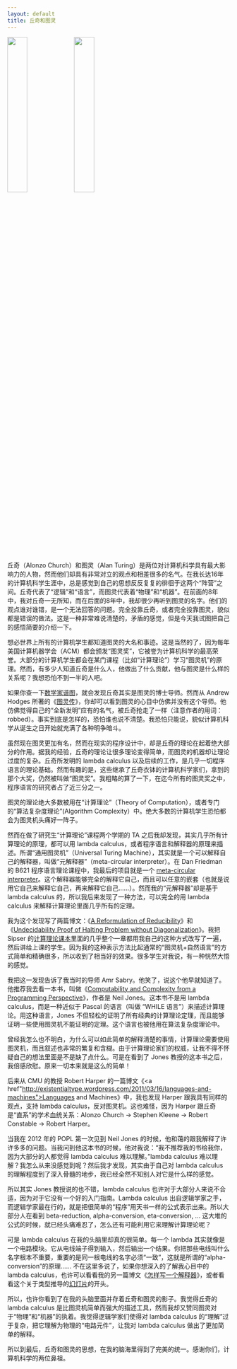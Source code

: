 ```yaml
---
layout: default
title: 丘奇和图灵
---
```


<img src="http://www.yinwang.org/images/Alonzo_Church.jpg" width="30%"><img src="http://www.yinwang.org/images/Alan_Turing.jpg"  width="30%">


丘奇（Alonzo Church）和图灵（Alan Turing）是两位对计算机科学具有最大影响力的人物，然而他们却具有非常对立的观点和相差很多的名气。在我长达16年的计算机科学生涯中，总是感觉到自己的思想反反复复的徘徊于这两个“阵营”之间。丘奇代表了“逻辑”和“语言”，而图灵代表着“物理”和“机器”。在前面的8年中，我对丘奇一无所知，而在后面的8年中，我却很少再听到图灵的名字。他们的观点谁对谁错，是一个无法回答的问题。完全投靠丘奇，或者完全投靠图灵，貌似都是错误的做法。这是一种非常难说清楚的，矛盾的感觉，但是今天我试图把自己的感悟简要的介绍一下。

想必世界上所有的计算机学生都知道图灵的大名和事迹。这是当然的了，因为每年美国计算机器学会（ACM）都会颁发“图灵奖”，它被誉为计算机科学的最高荣誉。大部分的计算机学生都会在某门课程（比如“计算理论”）学习“图灵机”的原理。然而，有多少人知道丘奇是什么人，他做出了什么贡献，他与图灵是什么样的关系呢？我想恐怕不到一半的人吧。

如果你查一下<a href="http://www.genealogy.math.ndsu.nodak.edu/id.php?id=8014">数学家谱图</a>，就会发现丘奇其实是图灵的博士导师。然而从 Andrew Hodges 所著的《<a href="http://www.turing.org.uk/bio/part3.html">图灵传</a>》，你却可以看到图灵的心目中仿佛并没有这个导师。他仿佛觉得自己的“全新发明”应有的名气，被丘奇抢走了一样（注意作者的用词：robbed）。事实到底是怎样的，恐怕谁也说不清楚。我恐怕只能说，貌似计算机科学从诞生之日开始就充满了各种明争暗斗。

虽然现在图灵更加有名，然而在现实的程序设计中，却是丘奇的理论在起着绝大部分的作用。据我的经验，丘奇的理论让很多理论变得简单，而图灵的机器却让理论过度的复杂。丘奇所发明的 lambda calculus 以及后续的工作，是几乎一切程序语言的理论基础。然而有趣的是，这些继承了丘奇衣钵的计算机科学家们，拿到的那个大奖，仍然被叫做“图灵奖”。我粗略的算了一下，在迄今所有的图灵奖之中，程序语言的研究者占了近三分之一。

图灵的理论绝大多数被用在“计算理论”（Theory of Computation），或者专门的“算法复杂度理论”(Algorithm Complexity）中。绝大多数的计算机学生恐怕都会为图灵机头痛好一阵子。

然而在做了研究生“计算理论”课程两个学期的 TA 之后我却发现，其实几乎所有计算理论的原理，都可以用 lambda calculus，或者程序语言和解释器的原理来描述。所谓“通用图灵机”（Universal Turing Machine），其实就是一个可以解释自己的解释器，叫做“元解释器”（meta-circular interpreter）。在 Dan Friedman 的 B621 程序语言理论课程中，我最后的项目就是一个 <a href="https://github.com/yinwang0/old-toys/blob/master/meta-interp.ss">meta-circular interpreter</a>。这个解释器能够完全的解释它自己，而且可以任意的嵌套（也就是说用它自己来解释它自己，再来解释它自己……）。然而我的“元解释器”却是基于 lambda calculus 的，所以我后来发现了一种方法，可以完全的用 lambda calculus 来解释计算理论里面几乎所有的定理。

我为这个发现写了两篇博文：《<a href="http://yinwang0.wordpress.com/2012/03/22/reducibility">A Reformulation of Reducibility</a>》和《<a href="http://yinwang0.wordpress.com/2012/10/25/halting">Undecidability Proof of Halting Problem without Diagonalization</a>》。我把 Sipser 的<a href="http://www.amazon.com/dp/113318779X">计算理论课本</a>里面的几乎整个一章都用我自己的这种方式改写了一遍，然后讲给上课的学生。因为我的这种表示方法比起通常的“图灵机+自然语言”的方式简单和精确很多，所以收到了相当好的效果。很多学生对我说，有一种恍然大悟的感觉。

我把这一发现告诉了我当时的导师 Amr Sabry。他笑了，说这个他早就知道了。他推荐我去看一本书，叫做《<a href="http://www.diku.dk/~neil/Comp2book.html">Computability and Complexity from a Programming Perspective</a>》，作者是 Neil Jones。这本书不是用 lambda calculus，而是一种近似于 Pascal 的语言（叫做 “WHILE 语言”）来描述计算理论。用这种语言，Jones 不但轻松的证明了所有经典的计算理论定理，而且能够证明一些使用图灵机不能证明的定理。这个语言也被他用在算法复杂度理论中。

曾经我怎么也不明白，为什么可以如此简单的解释清楚的事情，计算理论需要使用图灵机，而且叙述也非常的繁复和含糊。由于计算理论家们的权威，让我不得不怀疑自己的想法里面是不是缺了点什么。可是在看到了 Jones 教授的这本书之后，我倍感欣慰。原来一切本来就是这么的简单！

后来从 CMU 的教授 Robert Harper 的一篇博文《<a href"http://existentialtype.wordpress.com/2011/03/16/languages-and-machines">Languages and Machines</a>》中，我也发现 Harper 跟我具有同样的观点，支持 lambda calculus，反对图灵机。这也难怪，因为 Harper 跟丘奇是“直系”的学术血统关系：Alonzo Church -> Stephen Kleene -> Robert Constable -> Robert Harper。

当我在 2012 年的 POPL 第一次见到 Neil Jones 的时候，他和蔼的跟我解释了许许多多的问题。当我问到他这本书的时候，他对我说：“我不推荐我的书给我你，因为大部分的人都觉得 lambda calculus 难以理解。”lambda calculus 难以理解？我怎么从来没感觉到呢？然后我才发现，其实由于自己对 lambda calculus 的理解程度到了深入骨髓的地步，我已经全然不知别人对它是什么样的感觉。

所以其实 Jones 教授说的也不错，lambda calculus 也许对于大部分人来说不合适，因为对于它没有一个好的入门指南。Lambda calculus 出自逻辑学家之手，而逻辑学家最在行的，就是把很简单的“程序”用天书一样的公式表示出来。所以大部分人在看到 beta-reduction, alpha-conversion, eta-conversion, ... 这大堆的公式的时候，就已经头痛难忍了，怎么还有可能利用它来理解计算理论呢？

可是 lambda calculus 在我的头脑里却真的很简单。每一个 lambda 其实就像是一个电路模块。它从电线端子得到输入，然后输出一个结果。你把那些电线叫什么名字根本不重要，重要的是同一根电线的名字必须“一致”，这就是所谓的“alpha-conversion”的原理…… 不在这里多说了，如果你想深入的了解我心目中的 lambda calculus，也许可以看看我的另一篇博文《<a href="http://www.yinwang.org/blog-cn/2012/08/01/interpreter">怎样写一个解释器</a>》，或者看看这个关于类型推导的<a href="http://www.tudou.com/programs/view/GU9GtDuWSMk">幻灯片</a>的开头。

所以，也许你看到了在我的头脑里面并存着丘奇和图灵的影子。我觉得丘奇的 lambda calculus 是比图灵机简单而强大的描述工具，然而我却又赞同图灵对于“物理”和“机器”的执着。我觉得逻辑学家们使得对 lambda calculus 的“理解”过于复杂，把它理解为物理的“电路元件”，让我对 lambda calculus 做出了更加简单的解释。

所以到最后，丘奇和图灵的思想，在我的脑海里得到了完美的统一。感谢你们，计算机科学的两位鼻祖。

